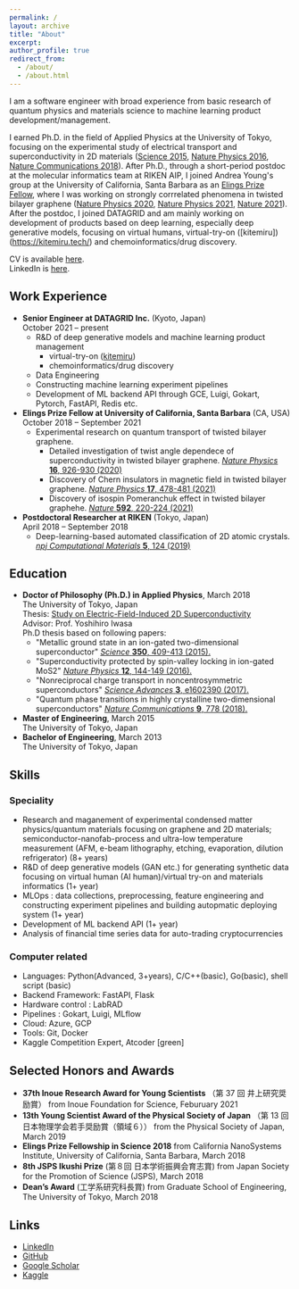 ```yaml
---
permalink: /
layout: archive
title: "About"
excerpt:
author_profile: true
redirect_from:
  - /about/
  - /about.html
---
```


I am a software engineer with broad experience from basic research of quantum physics and materials science to machine learning product development/management.

I earned Ph.D. in the field of Applied Physics at the University of Tokyo, focusing on the experimental study of electrical transport and superconductivity in 2D materials ([Science 2015](https://science.sciencemag.org/content/350/6259/409), [Nature Physics 2016](https://www.nature.com/articles/nphys3580), [Nature Communications 2018](https://www.nature.com/articles/s41467-018-03275-z)). After Ph.D., through a short-period postdoc at the molecular informatics team at RIKEN AIP, I joined Andrea Young's group at the University of California, Santa Barbara as an [Elings Prize Fellow](https://www.cnsi.ucsb.edu/programs/elings-fellowships), where I was working on strongly corrrelated phenomena in twisted bilayer graphene ([Nature Physics 2020](https://www.nature.com/articles/s41567-020-0928-3), [Nature Physics 2021](https://www.nature.com/articles/s41567-020-01129-4), [Nature 2021](https://www.nature.com/articles/s41586-021-03409-2)). After the postdoc, I joined DATAGRID and am mainly working on development of products based on deep learning, especially deep generative models, focusing on virtual humans, virtual-try-on ([kitemiru])(https://kitemiru.tech/) and chemoinformatics/drug discovery.

CV is available [here](https://www.yusaito.com/files/yusaito_CV.pdf).<br>
LinkedIn is [here](https://www.linkedin.com/in/yu-saito-03080088/).

## Work Experience

- **Senior Engineer at DATAGRID Inc.** (Kyoto, Japan)<br>
  October 2021 – present
  - R&D of deep generative models and machine learning product management
    - virtual-try-on ([kitemiru](https://kitemiru.tech/))
    - chemoinformatics/drug discovery
  - Data Engineering
  - Constructing machine learning experiment pipelines
  - Development of ML backend API through GCE, Luigi, Gokart, Pytorch, FastAPI, Redis etc.
- **Elings Prize Fellow at University of California, Santa Barbara** (CA, USA)<br>
  October 2018 – September 2021
  - Experimental research on quantum transport of twisted bilayer graphene.
    - Detailed investigation of twist angle dependece of superconductivity in twisted bilayer graphene. [_Nature Physics_ **16**, 926-930 (2020)](https://www.nature.com/articles/s41567-020-0928-3)
    - Discovery of Chern insulators in magnetic field in twisted bilayer graphene. [_Nature Physics_ **17**, 478-481 (2021)](https://www.nature.com/articles/s41567-020-01129-4)
    - Discovery of isospin Pomeranchuk effect in twisted bilayer graphehe. [_Nature_ **592**, 220-224 (2021)](https://www.nature.com/articles/s41586-021-03409-2)
- **Postdoctoral Researcher at RIKEN** (Tokyo, Japan)<br>
  April 2018 – September 2018
  - Deep-learning-based automated classification of 2D atomic crystals. [_npj Computational Materials_ **5**, 124 (2019)](https://www.nature.com/articles/s41524-019-0262-4)

## Education

- **Doctor of Philosophy (Ph.D.) in Applied Physics**, March 2018<br>
  The University of Tokyo, Japan<br>
  Thesis: [Study on Electric-Field-Induced 2D Superconductivity](https://repository.dl.itc.u-tokyo.ac.jp/record/52951/files/A34770.pdf)<br>
  Advisor: Prof. Yoshihiro Iwasa<br>
  Ph.D thesis based on following papers:
  - "Metallic ground state in an ion-gated two-dimensional superconductor" [_Science_ **350**, 409-413 (2015).](https://science.sciencemag.org/content/350/6259/409)
  - "Superconductivity protected by spin-valley locking in ion-gated MoS2" [_Nature Physics_ **12**, 144-149 (2016).](https://www.nature.com/articles/nphys3580)
  - "Nonreciprocal charge transport in noncentrosymmetric superconductors" [_Science Advances_ **3**, e1602390 (2017).](https://advances.sciencemag.org/content/3/4/e1602390)
  - "Quantum phase transitions in highly crystalline two-dimensional superconductors" [_Nature Communications_ **9**, 778 (2018).](https://www.nature.com/articles/s41467-018-03275-z)
- **Master of Engineering**, March 2015<br>
  The University of Tokyo, Japan
  <br>
- **Bachelor of Engineering**, March 2013<br>
  The University of Tokyo, Japan

## Skills

### Speciality

- Research and maganement of experimental condensed matter physics/quantum materials focusing on graphene and 2D materials; semiconductor-nanofab-process and ultra-low temperature measurement (AFM, e-beam lithography, etching, evaporation, dilution refrigerator) (8+ years)
- R&D of deep generative models (GAN etc.) for generating synthetic data focusing on virtual human (AI human)/virtual try-on and materials informatics (1+ year)
- MLOps : data collections, preprocessing, feature engineering and constructing experiment pipelines and building autopmatic deploying system (1+ year)
- Development of ML backend API (1+ year)
- Analysis of financial time series data for auto-trading cryptocurrencies

### Computer related

- Languages: Python(Advanced, 3+years), C/C++(basic), Go(basic), shell script (basic)
- Backend Framework: FastAPI, Flask
- Hardware control : LabRAD
- Pipelines : Gokart, Luigi, MLflow
- Cloud: Azure, GCP
- Tools: Git, Docker
- Kaggle Competition Expert, Atcoder [green]

## Selected Honors and Awards

- **37th Inoue Research Award for Young Scientists** （第 37 回 井上研究奨励賞） from Inoue Foundation for Science, Feburuary 2021
- **13th Young Scientist Award of the Physical Society of Japan** （第 13 回 日本物理学会若手奨励賞（領域６）） from the Physical Society of Japan, March 2019
- **Elings Prize Fellowship in Science 2018**
  from California NanoSystems Institute, University of California, Santa Barbara, March 2018
- **8th JSPS Ikushi Prize** (第８回 日本学術振興会育志賞) from Japan Society for the Promotion of Science (JSPS), March 2018
- **Dean’s Award** (工学系研究科長賞) from Graduate School of Engineering, The University of Tokyo, March 2018

## Links

- [LinkedIn](https://www.linkedin.com/in/yu-saito-03080088/)
- [GitHub](https://github.com/yseeker)
- [Google Scholar](https://scholar.google.com/citations?hl=en&user=M3gyCrUAAAAJ)
- [Kaggle](https://www.kaggle.com/Yseeker)
